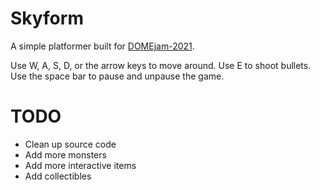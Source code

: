 # Skyform
A simple platformer built for [DOMEjam-2021](https://itch.io/jam/domejam-2021).

Use W, A, S, D, or the arrow keys to move around. Use E to shoot bullets. Use the space bar to pause and unpause the game.

# TODO
- Clean up source code
- Add more monsters
- Add more interactive items
- Add collectibles
